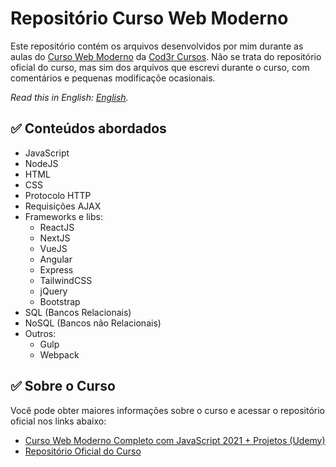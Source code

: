# Repositório Curso Web Moderno
Este repositório contém os arquivos desenvolvidos por mim durante as aulas do [Curso Web Moderno](https://www.udemy.com/course/curso-web/) da [Cod3r Cursos](https://www.cod3r.com.br/). Não se trata do repositório oficial do curso, mas sim dos arquivos que escrevi durante o curso, com comentários e pequenas modificaçõe ocasionais.

*Read this in English: [English](README.en.md).*

## ✅ Conteúdos abordados
 - JavaScript
 - NodeJS
 - HTML
 - CSS
 - Protocolo HTTP
 - Requisições AJAX
 - Frameworks e libs:
    - ReactJS
    - NextJS
    - VueJS
    - Angular
    - Express
    - TailwindCSS
    - jQuery
    - Bootstrap
 - SQL (Bancos Relacionais)
 - NoSQL (Bancos não Relacionais)
 - Outros:
    - Gulp
    - Webpack

## ✅ Sobre o Curso
Você pode obter maiores informações sobre o curso e acessar o repositório oficial nos links abaixo:

- [Curso Web Moderno Completo com JavaScript 2021 + Projetos (Udemy)](https://www.udemy.com/course/curso-web/)
- [Repositório Oficial do Curso](https://github.com/cod3rcursos/web-moderno)